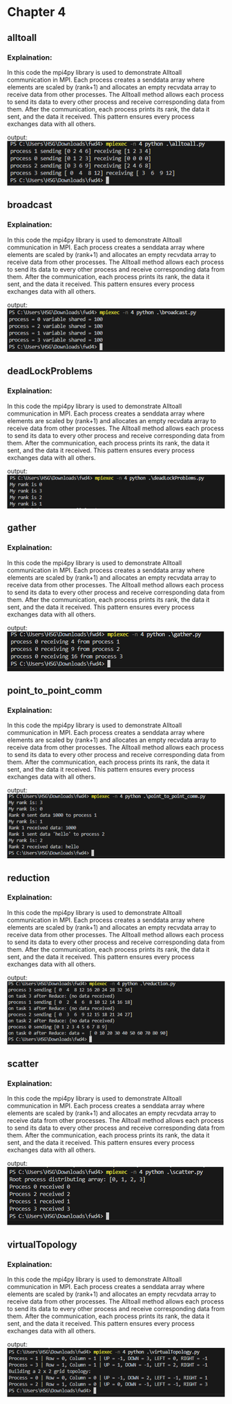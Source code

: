 # Chapter 4

## alltoall
### Explaination:
In this code the mpi4py library is used to demonstrate Alltoall communication in MPI. Each process creates a senddata array where elements are scaled by (rank+1) and allocates an empty recvdata array to receive data from other processes. The Alltoall method allows each process to send its data to every other process and receive corresponding data from them. After the communication, each process prints its rank, the data it sent, and the data it received. This pattern ensures every process exchanges data with all others.

output:
![Ergonomic](images/alltoall.png "iamge")


## broadcast
### Explaination:
In this code the mpi4py library is used to demonstrate Alltoall communication in MPI. Each process creates a senddata array where elements are scaled by (rank+1) and allocates an empty recvdata array to receive data from other processes. The Alltoall method allows each process to send its data to every other process and receive corresponding data from them. After the communication, each process prints its rank, the data it sent, and the data it received. This pattern ensures every process exchanges data with all others.

output:
![Ergonomic](images/broadcast.png "iamge")


## deadLockProblems
### Explaination:
In this code the mpi4py library is used to demonstrate Alltoall communication in MPI. Each process creates a senddata array where elements are scaled by (rank+1) and allocates an empty recvdata array to receive data from other processes. The Alltoall method allows each process to send its data to every other process and receive corresponding data from them. After the communication, each process prints its rank, the data it sent, and the data it received. This pattern ensures every process exchanges data with all others.

output:
![Ergonomic](images/deadLockProblems.png "iamge")


## gather
### Explaination:
In this code the mpi4py library is used to demonstrate Alltoall communication in MPI. Each process creates a senddata array where elements are scaled by (rank+1) and allocates an empty recvdata array to receive data from other processes. The Alltoall method allows each process to send its data to every other process and receive corresponding data from them. After the communication, each process prints its rank, the data it sent, and the data it received. This pattern ensures every process exchanges data with all others.

output:
![Ergonomic](images/gather.png "iamge")


## point_to_point_comm
### Explaination:
In this code the mpi4py library is used to demonstrate Alltoall communication in MPI. Each process creates a senddata array where elements are scaled by (rank+1) and allocates an empty recvdata array to receive data from other processes. The Alltoall method allows each process to send its data to every other process and receive corresponding data from them. After the communication, each process prints its rank, the data it sent, and the data it received. This pattern ensures every process exchanges data with all others.

output:
![Ergonomic](images/point_to_point_comm.png "iamge")


## reduction
### Explaination:
In this code the mpi4py library is used to demonstrate Alltoall communication in MPI. Each process creates a senddata array where elements are scaled by (rank+1) and allocates an empty recvdata array to receive data from other processes. The Alltoall method allows each process to send its data to every other process and receive corresponding data from them. After the communication, each process prints its rank, the data it sent, and the data it received. This pattern ensures every process exchanges data with all others.

output:
![Ergonomic](images/reduction.png "iamge")


## scatter
### Explaination:
In this code the mpi4py library is used to demonstrate Alltoall communication in MPI. Each process creates a senddata array where elements are scaled by (rank+1) and allocates an empty recvdata array to receive data from other processes. The Alltoall method allows each process to send its data to every other process and receive corresponding data from them. After the communication, each process prints its rank, the data it sent, and the data it received. This pattern ensures every process exchanges data with all others.

output:
![Ergonomic](images/scatter.png "iamge")


## virtualTopology
### Explaination:
In this code the mpi4py library is used to demonstrate Alltoall communication in MPI. Each process creates a senddata array where elements are scaled by (rank+1) and allocates an empty recvdata array to receive data from other processes. The Alltoall method allows each process to send its data to every other process and receive corresponding data from them. After the communication, each process prints its rank, the data it sent, and the data it received. This pattern ensures every process exchanges data with all others.

output:
![Ergonomic](images/virtualTopology.png "iamge")
